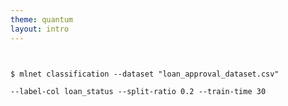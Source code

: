 ```yaml
---
theme: quantum
layout: intro
---
```


<pre><code>
                                                              
$ mlnet classification --dataset "loan_approval_dataset.csv"

--label-col loan_status --split-ratio 0.2 --train-time 30
                                                              
</code></pre>